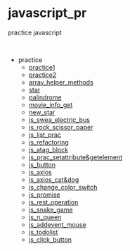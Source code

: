 # javascript_pr
practice javascript

</br>

- practice
  - [practice1](practice/js_practice01.md)
  - [practice2](practice/js_practice02.md)
  - [array_helper_methods](practice/Array_helper_methods.md)
  - [star](practice/js_star.md)
  - [palindrome](practice/js_palindrome.md)
  - [movie_info_get](practice/js_movie_info_get.md)
  - [new_star](practice/js_new_star.md)
  - [js_swea_electric_bus](practice/js_swea_electric_bus.md)
  - [js_rock_scissor_paper](practice/js_rock_scissor_paper.md)
  - [js_list_prac](practice/js_list_practice.md)
  - [js_refactoring](practice/js_refactoring.md)
  - [js_atag_block](practice/js_atag_block.md)
  - [js_prac_setattribute&getelement](practice/js_prac_setattribute&getelement.md)
  - [js_button](practice/js_button.md)
  - [js_axios](practice/js_axios.md)
  - [js_axios_cat&dog](practice/js_axios_cat&dog.md)
  - [js_change_color_switch](practice/js_change_color_switch.md)
  - [js_promise](practice/js_promise.md)
  - [js_rest_operation](practice/js_rest_operation.md)
  - [js_snake_game](practice/js_snake_game.md)
  - [js_n_queen](practice/js_n_queen.md)
  - [js_addevent_mouse](practice/js_addevent_mouse.md)
  - [js_todolist](practice/js_todolist.md)
  - [js_click_button](practice/js_click_button.md)



